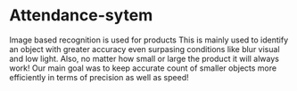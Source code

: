 # Attendance-sytem
Image based recognition is used for products
This is mainly used to identify an object with greater accuracy even surpasing conditions like blur visual and low light.
Also, no matter how small or large the product it will always work! 
Our main goal was to keep accurate count of smaller objects more efficiently in terms of precision as well as speed!
